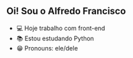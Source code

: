 ## Oi! Sou o Alfredo Francisco

- 💻 Hoje trabalho com front-end
- 📚 Estou estudando Python
- 😁 Pronouns: ele/dele

